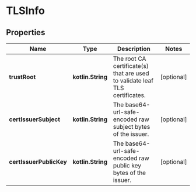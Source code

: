 
# TLSInfo

## Properties
| Name | Type | Description | Notes |
| ------------ | ------------- | ------------- | ------------- |
| **trustRoot** | **kotlin.String** | The root CA certificate(s) that are used to validate leaf TLS certificates.  |  [optional] |
| **certIssuerSubject** | **kotlin.String** | The base64-url-safe-encoded raw subject bytes of the issuer. |  [optional] |
| **certIssuerPublicKey** | **kotlin.String** | The base64-url-safe-encoded raw public key bytes of the issuer.  |  [optional] |



